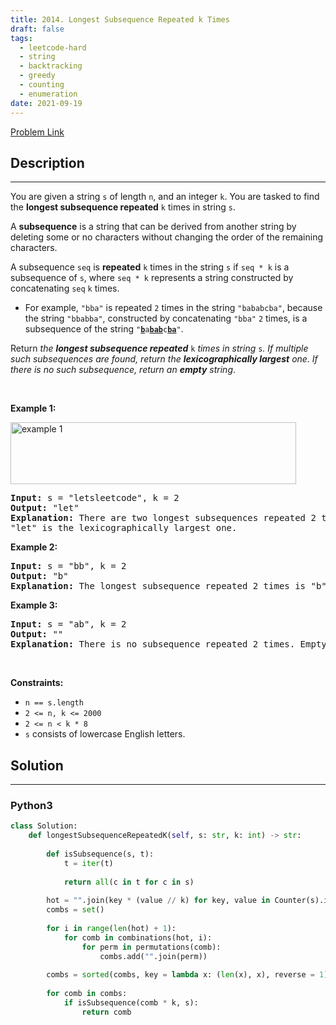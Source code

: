 ```yaml
---
title: 2014. Longest Subsequence Repeated k Times
draft: false
tags: 
  - leetcode-hard
  - string
  - backtracking
  - greedy
  - counting
  - enumeration
date: 2021-09-19
---
```


[Problem Link](https://leetcode.com/problems/longest-subsequence-repeated-k-times/)

## Description

---
<p>You are given a string <code>s</code> of length <code>n</code>, and an integer <code>k</code>. You are tasked to find the <strong>longest subsequence repeated</strong> <code>k</code> times in string <code>s</code>.</p>

<p>A <strong>subsequence</strong> is a string that can be derived from another string by deleting some or no characters without changing the order of the remaining characters.</p>

<p>A subsequence <code>seq</code> is <strong>repeated</strong> <code>k</code> times in the string <code>s</code> if <code>seq * k</code> is a subsequence of <code>s</code>, where <code>seq * k</code> represents a string constructed by concatenating <code>seq</code> <code>k</code> times.</p>

<ul>
	<li>For example, <code>&quot;bba&quot;</code> is repeated <code>2</code> times in the string <code>&quot;bababcba&quot;</code>, because the string <code>&quot;bbabba&quot;</code>, constructed by concatenating <code>&quot;bba&quot;</code> <code>2</code> times, is a subsequence of the string <code>&quot;<strong><u>b</u></strong>a<strong><u>bab</u></strong>c<strong><u>ba</u></strong>&quot;</code>.</li>
</ul>

<p>Return <em>the <strong>longest subsequence repeated</strong> </em><code>k</code><em> times in string </em><code>s</code><em>. If multiple such subsequences are found, return the <strong>lexicographically largest</strong> one. If there is no such subsequence, return an <strong>empty</strong> string</em>.</p>

<p>&nbsp;</p>
<p><strong class="example">Example 1:</strong></p>
<img alt="example 1" src="https://assets.leetcode.com/uploads/2021/08/30/longest-subsequence-repeat-k-times.png" style="width: 457px; height: 99px;" />
<pre>
<strong>Input:</strong> s = &quot;letsleetcode&quot;, k = 2
<strong>Output:</strong> &quot;let&quot;
<strong>Explanation:</strong> There are two longest subsequences repeated 2 times: &quot;let&quot; and &quot;ete&quot;.
&quot;let&quot; is the lexicographically largest one.
</pre>

<p><strong class="example">Example 2:</strong></p>

<pre>
<strong>Input:</strong> s = &quot;bb&quot;, k = 2
<strong>Output:</strong> &quot;b&quot;
<strong>Explanation:</strong> The longest subsequence repeated 2 times is &quot;b&quot;.
</pre>

<p><strong class="example">Example 3:</strong></p>

<pre>
<strong>Input:</strong> s = &quot;ab&quot;, k = 2
<strong>Output:</strong> &quot;&quot;
<strong>Explanation:</strong> There is no subsequence repeated 2 times. Empty string is returned.
</pre>

<p>&nbsp;</p>
<p><strong>Constraints:</strong></p>

<ul>
	<li><code>n == s.length</code></li>
	<li><code>2 &lt;= n, k &lt;= 2000</code></li>
	<li><code>2 &lt;= n &lt; k * 8</code></li>
	<li><code>s</code> consists of lowercase English letters.</li>
</ul>


## Solution

---
### Python3
``` py title='longest-subsequence-repeated-k-times'
class Solution:
    def longestSubsequenceRepeatedK(self, s: str, k: int) -> str:
        
        def isSubsequence(s, t):
            t = iter(t)
            
            return all(c in t for c in s)
        
        hot = "".join(key * (value // k) for key, value in Counter(s).items())
        combs = set()
        
        for i in range(len(hot) + 1):
            for comb in combinations(hot, i):
                for perm in permutations(comb):
                    combs.add("".join(perm))
        
        combs = sorted(combs, key = lambda x: (len(x), x), reverse = 1)
        
        for comb in combs:
            if isSubsequence(comb * k, s):
                return comb
```

